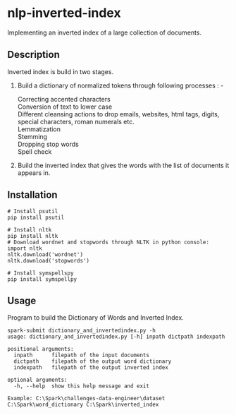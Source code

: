# nlp-inverted-index
Implementing an inverted index of a large collection of documents.

## Description
Inverted index is build in two stages. <br>

1. Build a dictionary of normalized tokens through following processes : - <br>

    Correcting accented characters <br>
    Conversion of text to lower case <br>
    Different cleansing actions to drop emails, websites, html tags, digits, special characters, roman numerals etc. <br>
    Lemmatization <br>
    Stemming <br>
    Dropping stop words <br>
    Spell check <br>
    
2. Build the inverted index that gives the words with the list of documents it appears in.

## Installation

```console
# Install psutil
pip install psutil

# Install nltk
pip install nltk
# Download wordnet and stopwords through NLTK in python console:
import nltk
nltk.download('wordnet')
nltk.download('stopwords')

# Install symspellspy
pip install symspellpy
```

## Usage
Program to build the Dictionary of Words and Inverted Index.

```Py Spark
spark-submit dictionary_and_invertedindex.py -h
usage: dictionary_and_invertedindex.py [-h] inpath dictpath indexpath

positional arguments:
  inpath      filepath of the input documents
  dictpath    filepath of the output word dictionary
  indexpath   filepath of the output inverted index

optional arguments:
  -h, --help  show this help message and exit
  
Example: C:\Spark\challenges-data-engineer\dataset C:\Spark\word_dictionary C:\Spark\inverted_index
```
